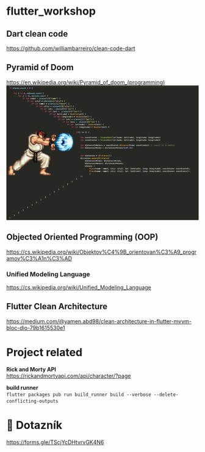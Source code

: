 # flutter_workshop

## Dart clean code
https://github.com/williambarreiro/clean-code-dart

## Pyramid of Doom
https://en.wikipedia.org/wiki/Pyramid_of_doom_(programming)
![pyramid of doom](pyramid_of_doom.png)

## Objected Oriented Programming (OOP)
https://cs.wikipedia.org/wiki/Objektov%C4%9B_orientovan%C3%A9_programov%C3%A1n%C3%AD

### Unified Modeling Language
https://cs.wikipedia.org/wiki/Unified_Modeling_Language

## Flutter Clean Architecture
https://medium.com/@yamen.abd98/clean-architecture-in-flutter-mvvm-bloc-dio-79b1615530e1

# Project related

**Rick and Morty API**\
https://rickandmortyapi.com/api/character/?page

**build runner**\
`flutter packages pub run build_runner build --verbose --delete-conflicting-outputs`

# 📝 Dotazník
https://forms.gle/TScjYcDHtvrvGK4N6